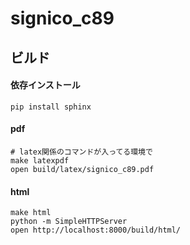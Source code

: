 # signico_c89


ビルド
-------------

#### 依存インストール

```
pip install sphinx
```

#### pdf

```
# latex関係のコマンドが入ってる環境で
make latexpdf
open build/latex/signico_c89.pdf
```

#### html

```
make html
python -m SimpleHTTPServer
open http://localhost:8000/build/html/
```
